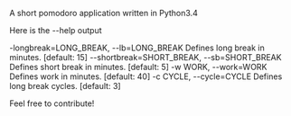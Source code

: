A short pomodoro application written in Python3.4 

Here is the --help output

-longbreak=LONG_BREAK, --lb=LONG_BREAK
                        Defines long break in minutes. [default: 15]
  --shortbreak=SHORT_BREAK, --sb=SHORT_BREAK
                        Defines short break in minutes. [default: 5]
  -w WORK, --work=WORK  Defines work in minutes. [default: 40]
  -c CYCLE, --cycle=CYCLE
                        Defines long break cycles. [default: 3]


Feel free to contribute!
